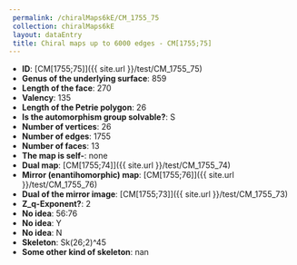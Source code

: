 ```yaml
--- 
 permalink: /chiralMaps6kE/CM_1755_75 
 collection: chiralMaps6kE
 layout: dataEntry
 title: Chiral maps up to 6000 edges - CM[1755;75]
---
```


- **ID**: [CM[1755;75]]({{ site.url }}/test/CM_1755_75)
- **Genus of the underlying surface**: 859
- **Length of the face**: 270
- **Valency**: 135
- **Length of the Petrie polygon**: 26
- **Is the automorphism group solvable?**: S
- **Number of vertices**: 26
- **Number of edges**: 1755
- **Number of faces**: 13
- **The map is self-**: none
- **Dual map**: [CM[1755;74]]({{ site.url }}/test/CM_1755_74)
- **Mirror (enantihomorphic) map**: [CM[1755;76]]({{ site.url }}/test/CM_1755_76)
- **Dual of the mirror image**: [CM[1755;73]]({{ site.url }}/test/CM_1755_73)
- **Z_q-Exponent?**: 2
- **No idea**:  56:76
- **No idea**: Y
- **No idea**: N
- **Skeleton**: Sk(26;2)^45
- **Some other kind of skeleton**: nan
